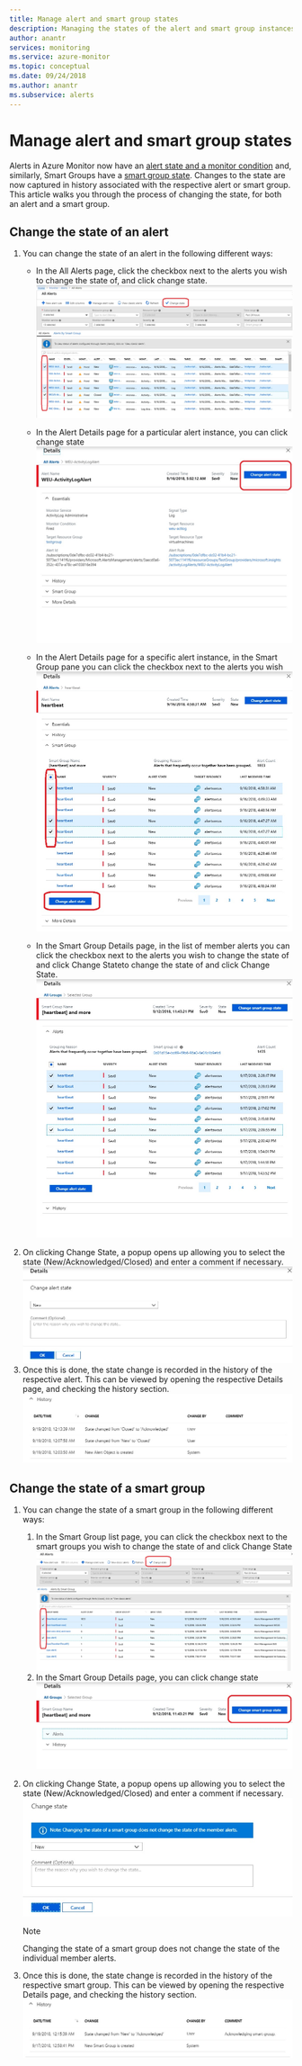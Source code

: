 ```yaml
---
title: Manage alert and smart group states
description: Managing the states of the alert and smart group instances
author: anantr
services: monitoring
ms.service: azure-monitor
ms.topic: conceptual
ms.date: 09/24/2018
ms.author: anantr
ms.subservice: alerts
---
```



# Manage alert and smart group states
Alerts in Azure Monitor now have an [alert state and a monitor condition](https://aka.ms/azure-alerts-overview) and, similarly, Smart Groups have a [smart group state](https://aka.ms/smart-groups). Changes to the state are now captured in history associated with the respective alert or smart group. This article walks you through the process of changing the state, for both an alert and a smart group.

## Change the state of an alert
1. You can change the state of an alert in the following different ways: 
    * In the All Alerts page, click the checkbox next to the alerts you wish to change the state of, and click change state.   
    ![Monitoring](./media/alerts-managing-alert-states/state-all-alerts.jpg)
    * In the Alert Details page for a particular alert instance, you can click change state   
    ![Monitoring](./media/alerts-managing-alert-states/state-alert-details.jpg)
    * In the Alert Details page for a specific alert instance, in the Smart Group pane you can click the checkbox next to the alerts you wish    
    ![Monitoring](./media/alerts-managing-alert-states/state-alert-details-sg.jpg)

    * In the Smart Group Details page, in the list of member alerts you can click the checkbox next to the alerts you wish to change the state of and click Change Stateto change the state of and click Change State.   
    ![Monitoring](./media/alerts-managing-alert-states/state-sg-details-alerts.jpg)
1. On clicking Change State, a popup opens up allowing you to select the state (New/Acknowledged/Closed) and enter a comment if necessary.   
![Monitoring](./media/alerts-managing-alert-states/state-alert-change.jpg)
1. Once this is done, the state change is recorded in the history of the respective alert. This can be viewed by opening the respective Details page, and checking the history section.    
![Monitoring](./media/alerts-managing-alert-states/state-alert-history.jpg)

## Change the state of a smart group
1. You can change the state of a smart group in the following different ways:
    1. In the Smart Group list page, you can click the checkbox next to the smart groups you wish to change the state of and click Change State  
    ![Monitoring](./media/alerts-managing-alert-states/state-sg-list.jpg)
    1. In the Smart Group Details page, you can click change state        
    ![Monitoring](./media/alerts-managing-alert-states/state-sg-details.jpg)
1. On clicking Change State, a popup opens up allowing you to select the state (New/Acknowledged/Closed) and enter a comment if necessary. 
![Monitoring](./media/alerts-managing-alert-states/state-sg-change.jpg)
   > [!NOTE]
   >  Changing the state of a smart group does not change the state of the individual member alerts.

1. Once this is done, the state change is recorded in the history of the respective smart group. This can be viewed by opening the respective Details page, and checking the history section.     
![Monitoring](./media/alerts-managing-alert-states/state-sg-history.jpg)

